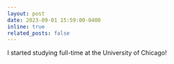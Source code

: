 ```yaml
---
layout: post
date: 2023-09-01 15:59:00-0400
inline: true
related_posts: false
---
```


I started studying full-time at the University of Chicago!
